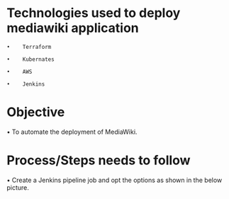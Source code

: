 # Technologies used to deploy mediawiki application
   
    •    Terraform 
   
    •    Kubernates 
   
    •    AWS
    
    •    Jenkins 

# Objective

•	To automate the deployment of MediaWiki.

# Process/Steps needs to follow

•	Create a Jenkins pipeline job and opt the options as shown in the below picture.

